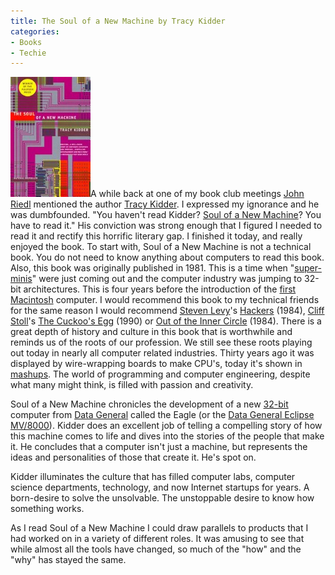 ```yaml
---
title: The Soul of a New Machine by Tracy Kidder
categories:
- Books
- Techie
---
```


[![books.jpeg](/assets/posts/2008/books.jpeg)](http://www.amazon.com/dp/0316491977/?tag=thingelstad-20)A while back at one of my book club meetings [John Riedl](http://www.grouplens.org/blog/21) mentioned the author [Tracy Kidder](http://www.amazon.com/gp/search?url=search-alias%3Daps&keywords=Tracy%20Kidder&tag=thingelstad-20). I expressed my ignorance and he was dumbfounded. "You haven't read Kidder? [Soul of a New Machine](http://www.amazon.com/dp/0316491977/?tag=thingelstad-20)? You have to read it." His conviction was strong enough that I figured I needed to read it and rectify this horrific literary gap. I finished it today, and really enjoyed the book.
To start with, Soul of a New Machine is not a technical book. You do not need to know anything about computers to read this book. Also, this book was originally published in 1981. This is a time when "[super-minis](http://en.wikipedia.org/wiki/Superminicomputer)" were just coming out and the computer industry was jumping to 32-bit architectures. This is four years before the introduction of the [first Macintosh](http://en.wikipedia.org/wiki/Macintosh_128K) computer. I would recommend this book to my technical friends for the same reason I would recommend [Steven Levy](http://www.amazon.com/gp/search?url=search-alias%3Daps&keywords=Steven%20Levy&tag=thingelstad-20)'s [Hackers](http://www.amazon.com/dp/0141000511/?tag=thingelstad-20) (1984), [Cliff Stoll](http://www.amazon.com/gp/search?url=search-alias%3Daps&keywords=Cliff%20Stoll&tag=thingelstad-20)'s [The Cuckoo's Egg](http://www.amazon.com/dp/1416507787/?tag=thingelstad-20) (1990) or [Out of the Inner Circle](http://www.amazon.com/gp/search?keywords=155615223X&tag=thingelstad-20) (1984). There is a great depth of history and culture in this book that is worthwhile and reminds us of the roots of our profession. We still see these roots playing out today in nearly all computer related industries. Thirty years ago it was displayed by wire-wrapping boards to make CPU's, today it's shown in [mashups](http://en.wikipedia.org/wiki/Mashup_%28web_application_hybrid%29). The world of programming and computer engineering, despite what many might think, is filled with passion and creativity.

Soul of a New Machine chronicles the development of a new [32-bit](http://en.wikipedia.org/wiki/32-bit) computer from [Data General](http://en.wikipedia.org/wiki/Data_General) called the Eagle (or the [Data General Eclipse MV/8000](http://en.wikipedia.org/wiki/Data_General_Eclipse_MV/8000)). Kidder does an excellent job of telling a compelling story of how this machine comes to life and dives into the stories of the people that make it. He concludes that a computer isn't just a machine, but represents the ideas and personalities of those that create it. He's spot on.

Kidder illuminates the culture that has filled computer labs, computer science departments, technology, and now Internet startups for years. A born-desire to solve the unsolvable. The unstoppable desire to know how something works.

As I read Soul of a New Machine I could draw parallels to products that I had worked on in a variety of different roles. It was amusing to see that while almost all the tools have changed, so much of the "how" and the "why" has stayed the same.
